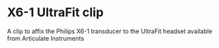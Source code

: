 # X6-1 UltraFit clip
A clip to affix the Philips X6-1 transducer to the UltraFit headset available from Articulate Instruments
